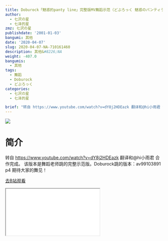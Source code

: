 ```yaml
---
title: Doburock「魅惑的panty line」完整版MV舞蹈示范（どぶろっく 魅惑のパンティライン ダンスレッスン ver.）
author:
  - 七沢の星
  - 七泽的星
zmz: 七沢の星
publishdate: '2001-01-03'
bangumi: 其他
date: '2020-04-07'
slug: 2020-04-07-NA-710161460
description: 其他&#8226;NA
weight: -407.0
bangumis:
  - 其他
tags:
  - 舞蹈
  - Doburock
  - どぶろっく
categories:
  - 七沢の星
  - 七泽的星

brief: "转自 https://www.youtube.com/watch?v=dY8j2HDEazk 翻译和@hi小雨君 合作完成。 该版本是舞蹈老师跳的完整示范版。Doburock跳的版本：av99103891 p4 期待大家的舞见！"
---
```

![](https://raw.githubusercontent.com/tcgriffith/owaraisite/master/static/tmpimg/5e747d70fbef36c7ddfd0b78a614b9acbb07d226.jpg.480.jpg)
# 简介  
转自 https://www.youtube.com/watch?v=dY8j2HDEazk
翻译和@hi小雨君 合作完成。
该版本是舞蹈老师跳的完整示范版。Doburock跳的版本：av99103891 p4
期待大家的舞见！  

[去B站观看](https://www.bilibili.com/video/av710161460/)
<div class ="resp-container"><iframe class="testiframe" src="//player.bilibili.com/player.html?aid=710161460"", scrolling="no", allowfullscreen="true" > </iframe></div> 
